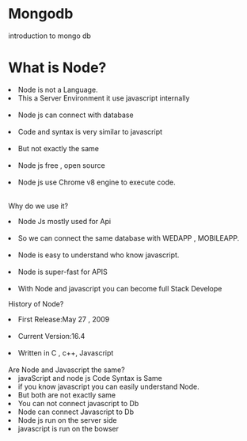 # Mongodb
introduction to mongo db

<h1>What is Node?</h1>
<ui>
<li>Node is not a Language.</li>
<li>This a Server Environment it use javascript internally</li> </br>
<li>Node js can connect with database</li> </br>
<li>Code and syntax is very similar to javascript</li> </br>
<li>But not exactly the same </li></br>
<li>Node js free , open source </li></br>
<li>Node js use Chrome v8 engine to execute code.</li> </br>

Why do we use it?
<li>Node Js mostly used for Api</li> </br>
<li>So we can connect the same database with WEDAPP , MOBILEAPP.</li></br>
<li>Node is easy to understand who know javascript.</li></br>
<li>Node is super-fast for APIS</li></br>
<li>With Node and javascript  you can become full Stack Develope</li>

History of Node?
<li>First Release:May 27 , 2009 </li></br>
<li>Current Version:16.4</li></br>
<li>Written in C , c++, Javascript</li></br>
</ui>
Are Node and Javascript the same?

<li>javaScript  and node js Code  Syntax is Same</li>
<li>if you know javascript you can easily understand Node.</li>
  <li>But both are not exactly same </li>
    <li>You can not connect javascript to Db  </li>
      <li>Node can connect Javascript to Db  </li>
        <li>Node js run on the server side </li>
          <li>javascript is run on the bowser </li>
          
</ui>
